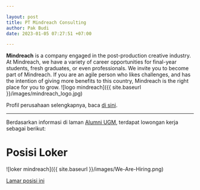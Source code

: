 ```yaml
---

layout: post
title: PT Mindreach Consulting
author: Pak Budi
date: 2023-01-05 07:27:51 +07:00

---
```


**Mindreach** is a company engaged in the post-production creative industry. At Mindreach, we have a variety of career opportunities for final-year students, fresh graduates, or even professionals. We invite you to become part of Mindreach. If you are an agile person who likes challenges, and has the intention of giving more benefits to this country, Mindreach is the right place for you to grow.
![logo mindreach]({{ site.baseurl }}/images/mindreach_logo.jpg)

Profil perusahaan selengkapnya, baca [di sini](https://www.mindreach.com/).

---

Berdasarkan informasi di laman [Alumni UGM](https://alumni.ugm.ac.id/2023/01/05/pt-mindreach-consulting/), terdapat lowongan kerja sebagai berikut:

# Posisi Loker

![loker mindreach]({{ site.baseurl }}/images/We-Are-Hiring.png)

<div class="apply"><a href="https://bit.ly/JobMindreach">Lamar posisi ini</a></div>

